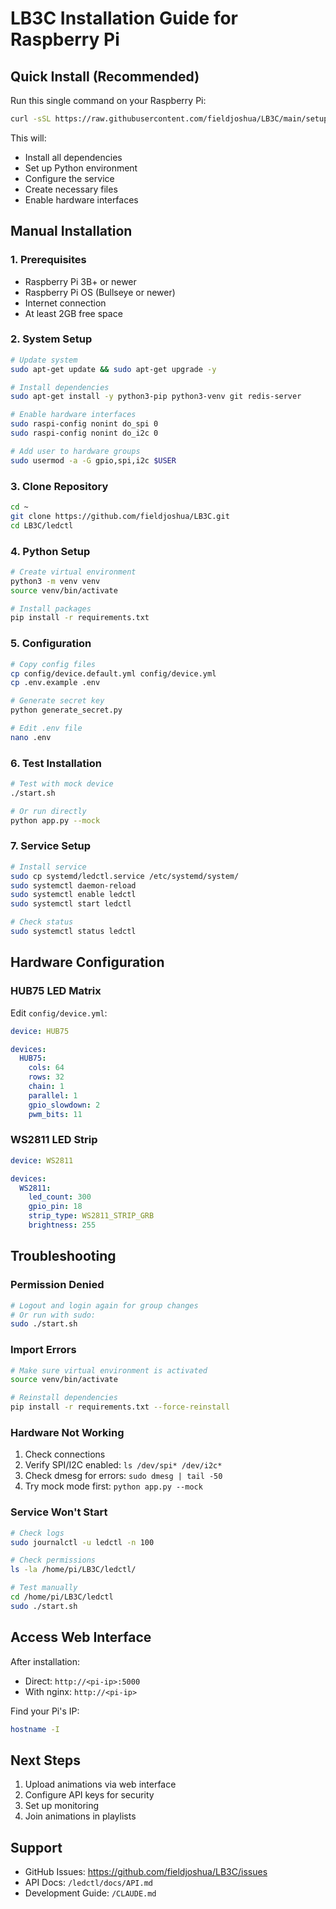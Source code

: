 # LB3C Installation Guide for Raspberry Pi

## Quick Install (Recommended)

Run this single command on your Raspberry Pi:

```bash
curl -sSL https://raw.githubusercontent.com/fieldjoshua/LB3C/main/setup.sh | bash
```

This will:
- Install all dependencies
- Set up Python environment
- Configure the service
- Create necessary files
- Enable hardware interfaces

## Manual Installation

### 1. Prerequisites

- Raspberry Pi 3B+ or newer
- Raspberry Pi OS (Bullseye or newer)
- Internet connection
- At least 2GB free space

### 2. System Setup

```bash
# Update system
sudo apt-get update && sudo apt-get upgrade -y

# Install dependencies
sudo apt-get install -y python3-pip python3-venv git redis-server

# Enable hardware interfaces
sudo raspi-config nonint do_spi 0
sudo raspi-config nonint do_i2c 0

# Add user to hardware groups
sudo usermod -a -G gpio,spi,i2c $USER
```

### 3. Clone Repository

```bash
cd ~
git clone https://github.com/fieldjoshua/LB3C.git
cd LB3C/ledctl
```

### 4. Python Setup

```bash
# Create virtual environment
python3 -m venv venv
source venv/bin/activate

# Install packages
pip install -r requirements.txt
```

### 5. Configuration

```bash
# Copy config files
cp config/device.default.yml config/device.yml
cp .env.example .env

# Generate secret key
python generate_secret.py

# Edit .env file
nano .env
```

### 6. Test Installation

```bash
# Test with mock device
./start.sh

# Or run directly
python app.py --mock
```

### 7. Service Setup

```bash
# Install service
sudo cp systemd/ledctl.service /etc/systemd/system/
sudo systemctl daemon-reload
sudo systemctl enable ledctl
sudo systemctl start ledctl

# Check status
sudo systemctl status ledctl
```

## Hardware Configuration

### HUB75 LED Matrix

Edit `config/device.yml`:

```yaml
device: HUB75

devices:
  HUB75:
    cols: 64
    rows: 32
    chain: 1
    parallel: 1
    gpio_slowdown: 2
    pwm_bits: 11
```

### WS2811 LED Strip

```yaml
device: WS2811

devices:
  WS2811:
    led_count: 300
    gpio_pin: 18
    strip_type: WS2811_STRIP_GRB
    brightness: 255
```

## Troubleshooting

### Permission Denied

```bash
# Logout and login again for group changes
# Or run with sudo:
sudo ./start.sh
```

### Import Errors

```bash
# Make sure virtual environment is activated
source venv/bin/activate

# Reinstall dependencies
pip install -r requirements.txt --force-reinstall
```

### Hardware Not Working

1. Check connections
2. Verify SPI/I2C enabled: `ls /dev/spi* /dev/i2c*`
3. Check dmesg for errors: `sudo dmesg | tail -50`
4. Try mock mode first: `python app.py --mock`

### Service Won't Start

```bash
# Check logs
sudo journalctl -u ledctl -n 100

# Check permissions
ls -la /home/pi/LB3C/ledctl/

# Test manually
cd /home/pi/LB3C/ledctl
sudo ./start.sh
```

## Access Web Interface

After installation:

- Direct: `http://<pi-ip>:5000`
- With nginx: `http://<pi-ip>`

Find your Pi's IP:
```bash
hostname -I
```

## Next Steps

1. Upload animations via web interface
2. Configure API keys for security
3. Set up monitoring
4. Join animations in playlists

## Support

- GitHub Issues: https://github.com/fieldjoshua/LB3C/issues
- API Docs: `/ledctl/docs/API.md`
- Development Guide: `/CLAUDE.md`